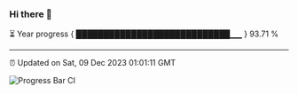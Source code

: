 ### Hi there 👋

⏳ Year progress { ████████████████████████████▁▁ } 93.71 %

---

⏰ Updated on Sat, 09 Dec 2023 01:01:11 GMT

![Progress Bar CI](https://github.com/liununu/liununu/workflows/Progress%20Bar%20CI/badge.svg)
